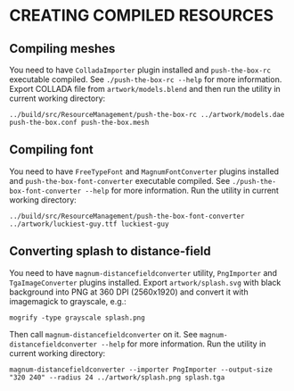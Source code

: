 CREATING COMPILED RESOURCES
===========================

Compiling meshes
----------------

You need to have `ColladaImporter` plugin installed and `push-the-box-rc`
executable compiled. See `./push-the-box-rc --help` for more information.
Export COLLADA file from `artwork/models.blend` and then run the utility in
current working directory:

    ../build/src/ResourceManagement/push-the-box-rc ../artwork/models.dae push-the-box.conf push-the-box.mesh

Compiling font
--------------

You need to have `FreeTypeFont` and `MagnumFontConverter` plugins installed and
`push-the-box-font-converter` executable compiled. See
`./push-the-box-font-converter --help` for more information. Run the utility in
current working directory:

    ../build/src/ResourceManagement/push-the-box-font-converter ../artwork/luckiest-guy.ttf luckiest-guy

Converting splash to distance-field
-----------------------------------

You need to have `magnum-distancefieldconverter` utility, `PngImporter` and
`TgaImageConverter` plugins installed. Export `artwork/splash.svg` with black
background into PNG at 360 DPI (2560x1920) and convert it with imagemagick to
grayscale, e.g.:

    mogrify -type grayscale splash.png

Then call `magnum-distancefieldconverter` on it. See
`magnum-distancefieldconverter --help` for more information. Run the utility in
current working directory:

    magnum-distancefieldconverter --importer PngImporter --output-size "320 240" --radius 24 ../artwork/splash.png splash.tga
